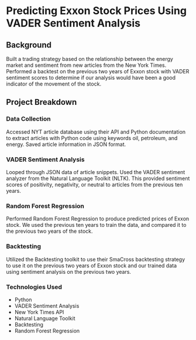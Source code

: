 # Predicting Exxon Stock Prices Using VADER Sentiment Analysis

## Background

Built a trading strategy based on the relationship between the energy market and sentiment from new articles from the New York Times. Performed a backtest on the previous two years of Exxon stock with VADER sentiment scores to determine if our analysis would have been a good indicator of the movement of the stock.

## Project Breakdown

### Data Collection

Accessed NYT article database using their API and Python documentation to extract articles with Python code using keywords oil, petroleum,  and energy. Saved article information in JSON format.

### VADER Sentiment Analysis

Looped through JSON data of article snippets. Used the VADER sentiment analyzer from the Natural Language Toolkit (NLTK). This provided sentiment scores of positivity, negativity, or neutral to articles from the previous ten years.

### Random Forest Regression

Performed Random Forest Regression to produce predicted prices of Exxon stock. We used the previous ten years to train the data, and compared it to the previous two years of the stock. 

### Backtesting

Utilized the Backtesting toolkit to use their SmaCross backtesting strategy to use it on the previous two years of Exxon stock and our trained data using sentiment analysis on the previous two years.

### Technologies Used

* Python 
* VADER Sentiment Analysis
* New York Times API
* Natural Language Toolkit
* Backtesting
* Random Forest Regression